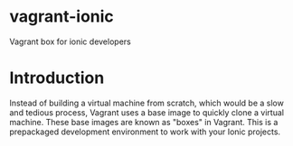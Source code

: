 # vagrant-ionic
Vagrant box for ionic developers

# Introduction
Instead of building a virtual machine from scratch, which would be a slow and tedious process, Vagrant uses a base image to quickly clone a virtual machine.
These base images are known as "boxes" in Vagrant. This is a prepackaged development environment to work with your Ionic projects.
